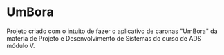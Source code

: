 # UmBora
Projeto criado com o intuito de fazer o aplicativo de caronas "UmBora" da matéria de Projeto e Desenvolvimento de Sistemas do curso de ADS módulo V.
